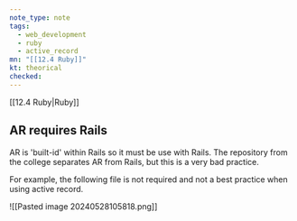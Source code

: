 ```yaml
---
note_type: note
tags:
  - web_development
  - ruby
  - active_record
mn: "[[12.4 Ruby]]"
kt: theorical
checked: 
---
```

[[12.4 Ruby|Ruby]]


## AR requires Rails
AR is 'built-id' within Rails so it must be use with Rails. The repository from the college separates AR from Rails, but this is a very bad practice. 

For example, the following file is not required and not a best practice when using active record.

![[Pasted image 20240528105818.png]]